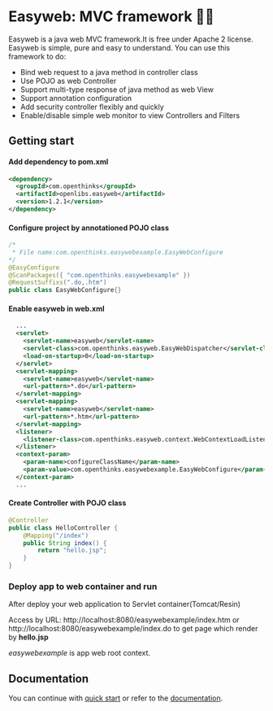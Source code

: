 # Easyweb: MVC framework :camel::boom:

Easyweb is a java web MVC framework.It is free under Apache 2 license. Easyweb is simple, pure and easy to understand. You can use this framework to do:
* Bind web request to a java method in controller class
* Use POJO as web Controller
* Support multi-type response of java method as web View
* Support annotation configuration
* Add security controller flexibly and quickly
* Enable/disable simple web monitor to view Controllers and Filters

## Getting start
#### Add dependency to pom.xml

```xml
<dependency>
  <groupId>com.openthinks</groupId>
  <artifactId>openlibs.easyweb</artifactId>
  <version>1.2.1</version>
</dependency>
```
#### Configure project by annotationed POJO class
```java
/*
 * File name:com.openthinks.easywebexample.EasyWebConfigure
*/
@EasyConfigure
@ScanPackages({ "com.openthinks.easywebexample" })
@RequestSuffixs(".do,.htm")
public class EasyWebConfigure{}
```

#### Enable easyweb in web.xml

```xml
  ...
  <servlet>
    <servlet-name>easyweb</servlet-name>
    <servlet-class>com.openthinks.easyweb.EasyWebDispatcher</servlet-class>
    <load-on-startup>0</load-on-startup>
  </servlet>
  <servlet-mapping>
    <servlet-name>easyweb</servlet-name>
    <url-pattern>*.do</url-pattern>
  </servlet-mapping>
  <servlet-mapping>
    <servlet-name>easyweb</servlet-name>
    <url-pattern>*.htm</url-pattern>
  </servlet-mapping>
  <listener>
    <listener-class>com.openthinks.easyweb.context.WebContextLoadListener</listener-class>
  </listener>
  <context-param>
    <param-name>configureClassName</param-name>
    <param-value>com.openthinks.easywebexample.EasyWebConfigure</param-value>
  </context-param>
  ...
```

#### Create Controller with POJO class

```java
@Controller
public class HelloController {
	@Mapping("/index")
	public String index() {
		return "hello.jsp";
	}
}    
```

### Deploy app to web container and run
After deploy your web application to Servlet container(Tomcat/Resin)

Access by URL: 
http://localhost:8080/easywebexample/index.htm 
or 
http://localhost:8080/easywebexample/index.do
to get page which render by **hello.jsp**


*easywebexample* is app web root context.

## Documentation
You can continue with [quick start](https://openthinks.gitbook.io/docs/easyweb/chapter1) or refer to the [documentation](https://openthinks.gitbook.io/docs/easyweb).
